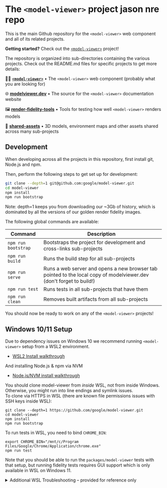 # The `<model-viewer>` project jason nre repo

This is the main Github repository for the `<model-viewer>` web component and
all of its related projects.

**Getting started?** Check out the [`<model-viewer>`](packages/model-viewer) project!

The repository is organized into sub-directories containing the various projects.
Check out the README.md files for specific projects to get more details:

👩‍🚀 **[`<model-viewer>`](packages/model-viewer)** • The `<model-viewer>` web component (probably what you are looking for)

🌐 **[modelviewer.dev](packages/modelviewer.dev)** • The source for the `<model-viewer>` documentation website

🖼 **[render-fidelity-tools](packages/render-fidelity-tools)** • Tools for testing how well `<model-viewer>` renders models

🎨 **[shared-assets](packages/shared-assets)** • 3D models, environment maps and other assets shared across many sub-projects

## Development

When developing across all the projects in this repository, first install git,
Node.js and npm.

Then, perform the following steps to get set up for development:

```sh
git clone --depth=1 git@github.com:google/model-viewer.git
cd model-viewer
npm install
npm run bootstrap
```

Note: depth=1 keeps you from downloading our ~3Gb of history, which is dominated by all the versions of our golden render fidelity images.

The following global commands are available:

Command                        | Description
------------------------------ | -----------
`npm run bootstrap`            | Bootstraps the project for development and cross-links sub-projects
`npm run build`                | Runs the build step for all sub-projects
`npm run serve`                | Runs a web server and opens a new browser tab pointed to the local copy of modelviewer.dev (don't forget to build!)
`npm run test`                 | Runs tests in all sub-projects that have them
`npm run clean`                | Removes built artifacts from all sub-projects

You should now be ready to work on any of the `<model-viewer>` projects!

## Windows 10/11 Setup
Due to dependency issues on Windows 10 we recommend running `<model-viewer>` setup from a WSL2 environment.
 * [WSL2 Install walkthrough](https://docs.microsoft.com/en-us/windows/wsl/install-win10)

And installing Node.js & npm via NVM
 * [Node.js/NVM install walkthrough](https://docs.microsoft.com/en-us/windows/nodejs/setup-on-wsl2)

You should clone model-viewer from _inside_ WSL, not from inside Windows. Otherwise, you might run into line endings and symlink issues.  
To clone via HTTPS in WSL (there are known file permissions issues with SSH keys inside WSL):  
```
git clone --depth=1 https://github.com/google/model-viewer.git
cd model-viewer
npm install
npm run bootstrap
```

To run tests in WSL, you need to bind `CHROME_BIN`:
```
export CHROME_BIN="/mnt/c/Program Files/Google/Chrome/Application/chrome.exe"
npm run test
```

Note that you should be able to run the `packages/model-viewer` tests with that setup, but running fidelity tests requires GUI support which is only available in WSL on Windows 11.  

<details>
 <summary>Additional WSL Troubleshooting – provided for reference only</summary>
 
> These issues should not happen when you have followed the above WSL setup steps (clone via HTTPS, clone from inside WSL, bind CHROME_BIN). The notes here might be helpful if you're trying to develop model-viewer from inside Windows (not WSL) instead (not recommended).  

### Running Tests
Running `npm run test` requires an environment variable on WSL that points to `CHROME_BIN`.
You can set that via this command (this is the default Chrome install directory, might be somewhere else on your machine)
```
export CHROME_BIN="/mnt/c/Program Files/Google/Chrome/Application/chrome.exe"
npm run test
```

Tests in `packages/model-viewer` should now run properly; fidelity tests might still fail (see errors and potential workarounds below).

### Error: `/bin/bash^M: bad interpreter: No such file or directory`
**Symptom**
Running a .sh script, for example  `fetch-khronos-gltf-samples.sh`, throws an error message `/bin/bash^M: bad interpreter: No such file or directory`

Alternative error:  
```
! was unexpected at this time.
npm ERR! code ELIFECYCLE
npm ERR! errno 1
npm ERR! @google/model-viewer@1.10.1 prepare: `if [ ! -L './shared-assets' ]; then ln -s ../shared-assets ./shared-assets; fi && ../shared-assets/scripts/fetch-khronos-gltf-samples.sh`
```

**Solution**
This is caused by incorrect line endings in some of the .sh files due to git changing these on checkout on Windows (not inside WSL). It's recommended to clone the model-viewer repository from a WSL session.  

As a workaround, you can re-write line endings using the following command:  
```
sed -i -e 's/\r$//' ../shared-assets/scripts/fetch-khronos-gltf-samples.sh
```

### Error: `ERROR:browser_main_loop.cc(1409)] Unable to open X display.`
**Symptom**
When trying to `npm run test`, errors are logged similar to:
```
❌Fail to analyze scenario :khronos-IridescentDishWithOlives! Error message: ❌ Failed to capture model-viewer's screenshot
[836:836:0301/095227.204808:ERROR:browser_main_loop.cc(1409)] Unable to open X display.
```
Pupeteer tests need a display output; this means GUI support for WSL is required which seems to only be (easily) available on Windows 11, not Windows 10.  
https://docs.microsoft.com/de-de/windows/wsl/tutorials/gui-apps#install-support-for-linux-gui-apps

So, the workaround seems to be running Windows 11 (but not tested yet).

### Error: `ERROR: Task not found: "'watch:tsc"`
**Symptom**
Running `npm run dev` in `packages/model-viewer` on Windows throws error `ERROR: Task not found: "'watch:tsc"`.

**Solution**
(if you have one please make a PR!)

</details>
